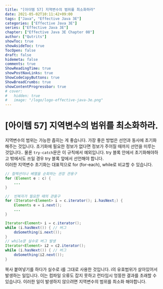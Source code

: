 ```yaml
---
title: "[아이템 57] 지역변수의 범위를 최소화하라"
date: 2021-05-02T10:11:42+09:00
tags: ["Java", "Effective Java 3E"]
categories: ["Effective Java 3E"]
series: ["Effective Java 3E"]
chapter: ["Effective Java 3E Chapter 08"]
author: ["Qutrits"]
showToc: true
showAsideToc: true
TocOpen: false
draft: false
hidemeta: false
comments: true
ShowReadingTime: true
showPostNavLinks: true
ShowCodeCopyButtons: true
ShowBreadCrumbs: true
showContentProgressbar: true
# cover:
#   hidden: true
#   image: "/logo/logo-effective-java-3e.png"
---
```

# [아이템 57] 지역변수의 범위를 최소화하라.

지역변수의 범위는 가능한 좁히는 게 좋습니다. 가장 좋은 방법은 선언과 동사에 초기화 해주는 것입니다. 초기화에 필요한 정보가 없다면 정보가 주어질 때까지 선언을 미루는 것입니다.. 물론 `try-catch`문은 이 규칙에서 예외입니다. try 블록 안에서 초기화해야하고 밖에서도 쓰일 경우 try 블록 앞에서 선언해야 합니다.
</br>
이러한 지역변수 초기화는 대표적으로 for (for-each), while로 비교할 수 있습니다.

``` java
// 컬렉션이나 베열을 순회하는 권장 관용구
for (Element e : c) {
    ...
}
```

``` java 
//  빈복자가 필요한 때의 관용구
for (Iterator<Element> i = c.iterator(); i.hasNext;) {
    Elements e = i.next();
    ...
}
```

``` java
Iterator<Element> i = c.iterator();
while (i.hasNext()) { // 버그
    doSomething(i.next());
}
// while문 실수로 버그 발생
Iterator<Element> i2 = c2.iterator();
while (i.hasNext()) { // 버그
    doSomething(i2.next());
}
```
복사 붙여넣기를 하다가 실수로 i를 그대로 사용한 것입니다. i의 유효범위가 살아있어서 발생하는 일입니다. 이는 컴파일 오류도 잡지 못하고 런타임시 엉뚱한 결과를 초래할 수 있습니다. 이러한 일이 발생하지 않으려면 지역변수의 범위를 최소화 해야합니다.